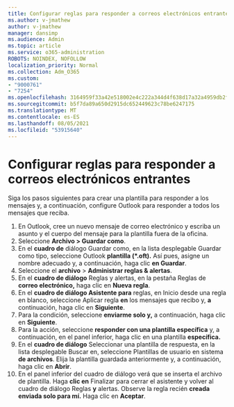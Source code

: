 ```yaml
---
title: Configurar reglas para responder a correos electrónicos entrantes
ms.author: v-jmathew
author: v-jmathew
manager: dansimp
ms.audience: Admin
ms.topic: article
ms.service: o365-administration
ROBOTS: NOINDEX, NOFOLLOW
localization_priority: Normal
ms.collection: Adm_O365
ms.custom:
- "9000761"
- "7254"
ms.openlocfilehash: 3164959f33a42e518002e4c222a344d4f638d17a32a4959db2f903ce5cb14d81
ms.sourcegitcommit: b5f7da89a650d2915dc652449623c78be6247175
ms.translationtype: MT
ms.contentlocale: es-ES
ms.lasthandoff: 08/05/2021
ms.locfileid: "53915640"
---
```

# <a name="set-up-rules-to-reply-to-incoming-emails"></a>Configurar reglas para responder a correos electrónicos entrantes

Siga los pasos siguientes para crear una plantilla para responder a los mensajes y, a continuación, configure Outlook para responder a todos los mensajes que reciba.

1. En Outlook, cree un nuevo mensaje de correo electrónico y escriba un asunto y el cuerpo del mensaje para la plantilla fuera de la oficina.
2. Seleccione **Archivo > Guardar como**.
3. En el **cuadro de** diálogo  Guardar como, en la lista desplegable Guardar como tipo, seleccione Outlook **plantilla (*.oft).** Así pues, asigne un nombre adecuado y, a continuación, haga clic **en Guardar**.
4. Seleccione el **archivo**  >  **Administrar reglas & alertas**.
5. En el **cuadro de diálogo** Reglas y alertas, en la pestaña Reglas de **correo electrónico,** haga clic en **Nueva regla**.
6. En el **cuadro de diálogo Asistente para** reglas, en Inicio desde una regla en blanco, seleccione Aplicar regla **en** los mensajes que recibo y, **a** continuación, haga clic en **Siguiente**.
7. Para la condición, seleccione **enviarme solo y,** a continuación, haga clic en **Siguiente**.
8. Para la acción, seleccione **responder con una plantilla específica** y, a continuación, en el panel inferior, haga clic en una plantilla **específica.**
9. En el **cuadro de diálogo** Seleccionar  una plantilla de respuesta, en la lista desplegable Buscar en, seleccione Plantillas de usuario en sistema **de archivos**. Elija la plantilla guardada anteriormente y, a continuación, haga clic en **Abrir**.
10. En el panel inferior del cuadro de diálogo verá que se inserta el archivo de plantilla. Haga **clic en** Finalizar para cerrar el asistente y volver al cuadro de diálogo Reglas **y** alertas. Observe la regla recién **creada enviada solo para mí.** Haga clic en **Aceptar**.
